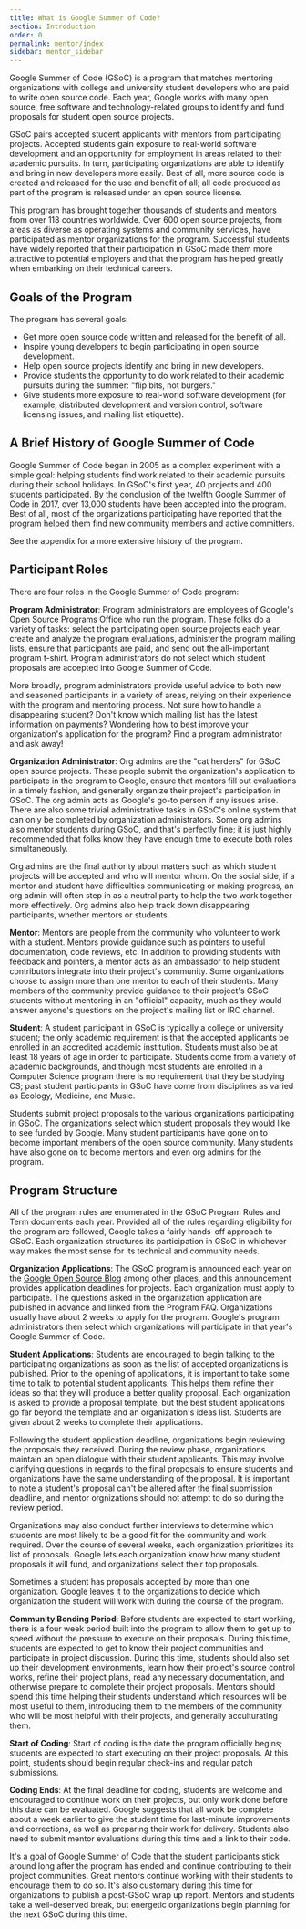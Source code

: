 ```yaml
---
title: What is Google Summer of Code?
section: Introduction
order: 0
permalink: mentor/index
sidebar: mentor_sidebar
---
```


Google Summer of Code (GSoC) is a program that matches mentoring organizations with college and university student developers who are paid to write open source code. Each year, Google works with many open source, free software and technology-related groups to identify and fund proposals for student open source projects.

GSoC pairs accepted student applicants with mentors from participating projects. Accepted students gain exposure to real-world software development and an opportunity for employment in areas related to their academic pursuits. In turn, participating organizations are able to identify and bring in new developers more easily. Best of all, more source code is created and released for the use and benefit of all; all code produced as part of the program is released under an open source license.

This program has brought together thousands of students and mentors from over 118 countries worldwide. Over 600 open source projects, from areas as diverse as operating systems and community services, have participated as mentor organizations for the program. Successful students have widely reported that their participation in GSoC made them more attractive to potential employers and that the program has helped greatly when embarking on their technical careers.


## Goals of the Program

The program has several goals:

*   Get more open source code written and released for the benefit of all.
*   Inspire young developers to begin participating in open source development.
*   Help open source projects identify and bring in new developers.
*   Provide students the opportunity to do work related to their academic pursuits during the summer: "flip bits, not burgers."
*   Give students more exposure to real-world software development (for example, distributed development and version control, software licensing issues, and mailing list etiquette).


## A Brief History of Google Summer of Code

Google Summer of Code began in 2005 as a complex experiment with a simple goal: helping students find work related to their academic pursuits during their school holidays. In GSoC's first year, 40 projects and 400 students participated. By the conclusion of the twelfth Google Summer of Code in 2017, over 13,000 students have been accepted into the program. Best of all, most of the organizations participating have reported that the program helped them find new community members and active committers.

See the appendix for a more extensive history of the program.


## Participant Roles

There are four roles in the Google Summer of Code program:

**Program Administrator**: Program administrators are employees of Google's Open Source Programs Office who run the program. These folks do a variety of tasks: select the participating open source projects each year, create and analyze the program evaluations, administer the program mailing lists, ensure that participants are paid, and send out the all-important program t-shirt. Program administrators do not select which student proposals are accepted into Google Summer of Code.

More broadly, program administrators provide useful advice to both new and seasoned participants in a variety of areas, relying on their experience with the program and mentoring process. Not sure how to handle a disappearing student? Don't know which mailing list has the latest information on payments? Wondering how to best improve your organization's application for the program? Find a program administrator and ask away!

**Organization Administrator**: Org admins are the "cat herders" for GSoC open source projects. These people submit the organization's application to participate in the program to Google, ensure that mentors fill out evaluations in a timely fashion, and generally organize their project's participation in GSoC. The org admin acts as Google's go-to person if any issues arise. There are also some trivial administrative tasks in GSoC's online system that can only be completed by organization administrators. Some org admins also mentor students during GSoC, and that's perfectly fine; it is just highly recommended that folks know they have enough time to execute both roles simultaneously.

Org admins are the final authority about matters such as which student projects will be accepted and who will mentor whom. On the social side, if a mentor and student have difficulties communicating or making progress, an org admin will often step in as a neutral party to help the two work together more effectively. Org admins also help track down disappearing participants, whether mentors or students.

**Mentor**: Mentors are people from the community who volunteer to work with a student. Mentors provide guidance such as pointers to useful documentation, code reviews, etc. In addition to providing students with feedback and pointers, a mentor acts as an ambassador to help student contributors integrate into their project's community. Some organizations choose to assign more than one mentor to each of their students. Many members of the community provide guidance to their project's GSoC students without mentoring in an "official" capacity, much as they would answer anyone's questions on the project's mailing list or IRC channel.

**Student**: A student participant in GSoC is typically a college or university student;  the only academic requirement is that the accepted applicants be enrolled in an accredited academic institution. Students must also be at least 18 years of age in order to participate. Students come from a variety of academic backgrounds, and though most students are enrolled in a Computer Science program there is no requirement that they be studying CS; past student participants in GSoC have come from disciplines as varied as Ecology, Medicine, and Music.

Students submit project proposals to the various organizations participating in GSoC. The organizations select which student proposals they would like to see funded by Google. Many student participants have gone on to become important members of the open source community. Many students have also gone on to become mentors and even org admins for the program.


## Program Structure

All of the program rules are enumerated in the GSoC Program Rules and Term documents each year. Provided all of the rules regarding eligibility for the program are followed, Google takes a fairly hands-off approach to GSoC. Each organization structures its participation in GSoC in whichever way makes the most sense for its technical and community needs.

**Organization Applications**: The GSoC program is announced each year on the [Google Open Source Blog](https://opensource.googleblog.com/) among other places, and this announcement provides application deadlines for projects. Each organization must apply to participate. The questions asked in the organization application are published in advance and linked from the Program FAQ. Organizations usually have about 2 weeks to apply for the program. Google's program administrators then select which organizations will participate in that year's Google Summer of Code.

**Student Applications**: Students are encouraged to begin talking to the participating organizations as soon as the list of accepted organizations is published. Prior to the opening of applications, it is important to take some time to talk to potential student applicants. This helps them refine their ideas so that they will produce a better quality proposal. Each organization is asked to provide a proposal template, but the best student applications go far beyond the template and an organization's ideas list. Students are given about 2 weeks to complete their applications.

Following the student application deadline, organizations begin reviewing the proposals they received. During the review phase, organizations maintain an open dialogue with their student applicants. This may involve clarifying questions in regards to the final proposals to ensure students and organizations have the same understanding of the proposal. It is important to note a student's proposal can't be altered after the final submission deadline, and mentor orgnizations should not attempt to do so during the review period. 

Organizations may also conduct further interviews to determine which students are most likely to be a good fit for the community and work required. Over the course of several weeks, each organization prioritizes its list of proposals. Google lets each organization know how many student proposals it will fund, and organizations select their top proposals.

Sometimes a student has proposals accepted by more than one organization. Google leaves it to the organizations to decide which organization the student will work with during the course of the program.

**Community Bonding Period**: Before students are expected to start working, there is a four week period built into the program to allow them to get up to speed without the pressure to execute on their proposals. During this time, students are expected to get to know their project communities and participate in project discussion. During this time, students should also set up their development environments, learn how their project's source control works, refine their project plans, read any necessary documentation, and otherwise prepare to complete their project proposals. Mentors should spend this time helping their students understand which resources will be most useful to them, introducing them to the members of the community who will be most helpful with their projects, and generally acculturating them.

**Start of Coding**: Start of coding is the date the program officially begins; students are expected to start executing on their project proposals. At this point, students should begin regular check-ins and regular patch submissions.

**Coding Ends**: At the final deadline for coding, students are welcome and encouraged to continue work on their projects, but only work done before this date can be evaluated. Google suggests that all work be complete about a week earlier to give the student time for last-minute improvements and corrections, as well as preparing their work for delivery. Students also need to submit mentor evaluations during this time and a link to their code.

It's a goal of Google Summer of Code that the student participants stick around long after the program has ended and continue contributing to their project communities. Great mentors continue working with their students to encourage them to do so. It's also customary during this time for organizations to publish a post-GSoC wrap up report. Mentors and students take a well-deserved break, but energetic organizations begin planning for the next GSoC during this time.


